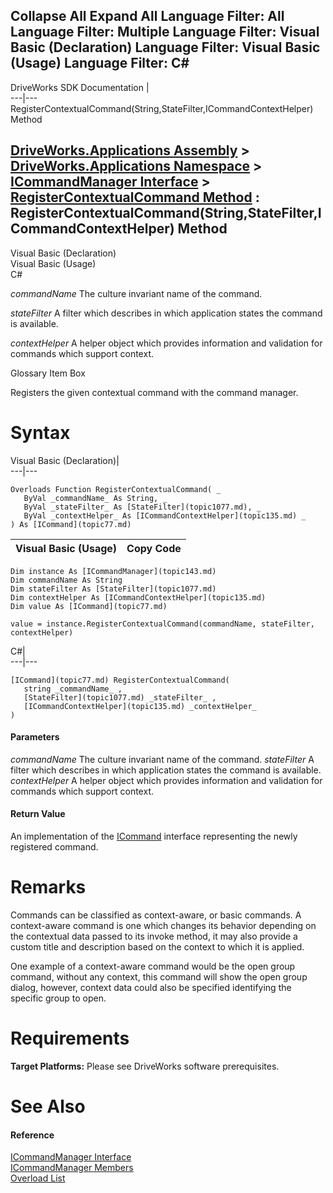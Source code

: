 Collapse All Expand All Language Filter: All  Language Filter: Multiple  Language Filter: Visual Basic (Declaration) Language Filter: Visual Basic (Usage) Language Filter: C#  
---  
DriveWorks SDK Documentation  |   
---|---  
RegisterContextualCommand(String,StateFilter,ICommandContextHelper) Method   
  
[DriveWorks.Applications Assembly](topic13.md) > [DriveWorks.Applications Namespace](topic16.md) > [ICommandManager Interface](topic143.md) > [RegisterContextualCommand Method](topic153.md) : RegisterContextualCommand(String,StateFilter,ICommandContextHelper) Method  
---  
  
Visual Basic (Declaration)    
Visual Basic (Usage)    
C# 

_commandName_
    The culture invariant name of the command.

_stateFilter_
    A filter which describes in which application states the command is available.

_contextHelper_
    A helper object which provides information and validation for commands which support context.

Glossary Item Box

Registers the given contextual command with the command manager. 

# Syntax

Visual Basic (Declaration)|   
---|---  
      
    
    Overloads Function RegisterContextualCommand( _
       ByVal _commandName_ As String, _
       ByVal _stateFilter_ As [StateFilter](topic1077.md), _
       ByVal _contextHelper_ As [ICommandContextHelper](topic135.md) _
    ) As [ICommand](topic77.md)  
  
Visual Basic (Usage)| Copy Code  
---|---  
      
    
    Dim instance As [ICommandManager](topic143.md)
    Dim commandName As String
    Dim stateFilter As [StateFilter](topic1077.md)
    Dim contextHelper As [ICommandContextHelper](topic135.md)
    Dim value As [ICommand](topic77.md)
     
    value = instance.RegisterContextualCommand(commandName, stateFilter, contextHelper)  
  
C#|   
---|---  
      
    
    [ICommand](topic77.md) RegisterContextualCommand( 
       string _commandName_ ,
       [StateFilter](topic1077.md) _stateFilter_ ,
       [ICommandContextHelper](topic135.md) _contextHelper_
    )  
  
#### Parameters

 _commandName_
    The culture invariant name of the command.
_stateFilter_
    A filter which describes in which application states the command is available.
_contextHelper_
    A helper object which provides information and validation for commands which support context.

#### Return Value

An implementation of the [ICommand](topic77.md) interface representing the newly registered command.

# Remarks

Commands can be classified as context-aware, or basic commands. A context-aware command is one which changes its behavior depending on the contextual data passed to its invoke method, it may also provide a custom title and description based on the context to which it is applied.

One example of a context-aware command would be the open group command, without any context, this command will show the open group dialog, however, context data could also be specified identifying the specific group to open.

# Requirements

**Target Platforms:** Please see DriveWorks software prerequisites.

# See Also

#### Reference

[ICommandManager Interface](topic143.md)   
[ICommandManager Members](topic144.md)   
[Overload List](topic153.md)


